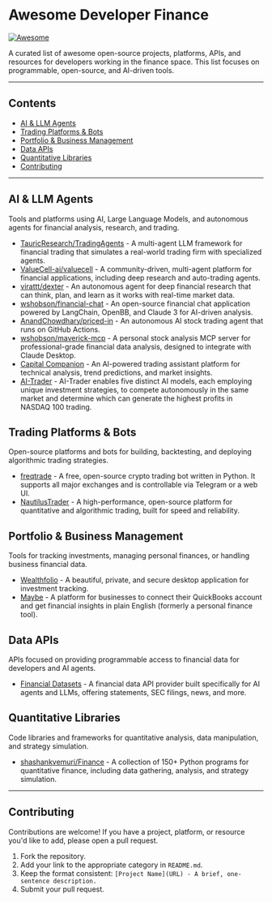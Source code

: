 # Awesome Developer Finance
[![Awesome](https://awesome.re/badge.svg)](https://awesome.re)

A curated list of awesome open-source projects, platforms, APIs, and resources for developers working in the finance space. This list focuses on programmable, open-source, and AI-driven tools.

---

## Contents

- [AI & LLM Agents](#ai--llm-agents)
- [Trading Platforms & Bots](#trading-platforms--bots)
- [Portfolio & Business Management](#portfolio--business-management)
- [Data APIs](#data-apis)
- [Quantitative Libraries](#quantitative-libraries)
- [Contributing](#contributing)

---

## AI & LLM Agents

Tools and platforms using AI, Large Language Models, and autonomous agents for financial analysis, research, and trading.

* [TauricResearch/TradingAgents](https://github.com/TauricResearch/TradingAgents) - A multi-agent LLM framework for financial trading that simulates a real-world trading firm with specialized agents.
* [ValueCell-ai/valuecell](https://github.com/ValueCell-ai/valuecell) - A community-driven, multi-agent platform for financial applications, including deep research and auto-trading agents.
* [virattt/dexter](https://github.com/virattt/dexter) - An autonomous agent for deep financial research that can think, plan, and learn as it works with real-time market data.
* [wshobson/financial-chat](https://github.com/wshobson/financial-chat) - An open-source financial chat application powered by LangChain, OpenBB, and Claude 3 for AI-driven analysis.
* [AnandChowdhary/priced-in](https://github.com/AnandChowdhary/priced-in) - An autonomous AI stock trading agent that runs on GitHub Actions.
* [wshobson/maverick-mcp](https://github.com/wshobson/maverick-mcp) - A personal stock analysis MCP server for professional-grade financial data analysis, designed to integrate with Claude Desktop.
* [Capital Companion](https://capitalcompanion.ai/) - An AI-powered trading assistant platform for technical analysis, trend predictions, and market insights.
* [AI-Trader](https://github.com/HKUDS/AI-Trader) - AI-Trader enables five distinct AI models, each employing unique investment strategies, to compete autonomously in the same market and determine which can generate the highest profits in NASDAQ 100 trading.

## Trading Platforms & Bots

Open-source platforms and bots for building, backtesting, and deploying algorithmic trading strategies.

* [freqtrade](https://github.com/freqtrade/freqtrade) - A free, open-source crypto trading bot written in Python. It supports all major exchanges and is controllable via Telegram or a web UI.
* [NautilusTrader](https://nautilustrader.io/) - A high-performance, open-source platform for quantitative and algorithmic trading, built for speed and reliability.

## Portfolio & Business Management

Tools for tracking investments, managing personal finances, or handling business financial data.

* [Wealthfolio](https://github.com/afadil/wealthfolio) - A beautiful, private, and secure desktop application for investment tracking.
* [Maybe](https://maybefinance.com/) - A platform for businesses to connect their QuickBooks account and get financial insights in plain English (formerly a personal finance tool).

## Data APIs

APIs focused on providing programmable access to financial data for developers and AI agents.

* [Financial Datasets](https://www.financialdatasets.ai/) - A financial data API provider built specifically for AI agents and LLMs, offering statements, SEC filings, news, and more.

## Quantitative Libraries

Code libraries and frameworks for quantitative analysis, data manipulation, and strategy simulation.

* [shashankvemuri/Finance](https://github.com/shashankvemuri/Finance) - A collection of 150+ Python programs for quantitative finance, including data gathering, analysis, and strategy simulation.

---

## Contributing

Contributions are welcome! If you have a project, platform, or resource you'd like to add, please open a pull request.

1.  Fork the repository.
2.  Add your link to the appropriate category in `README.md`.
3.  Keep the format consistent: `[Project Name](URL) - A brief, one-sentence description.`
4.  Submit your pull request.
